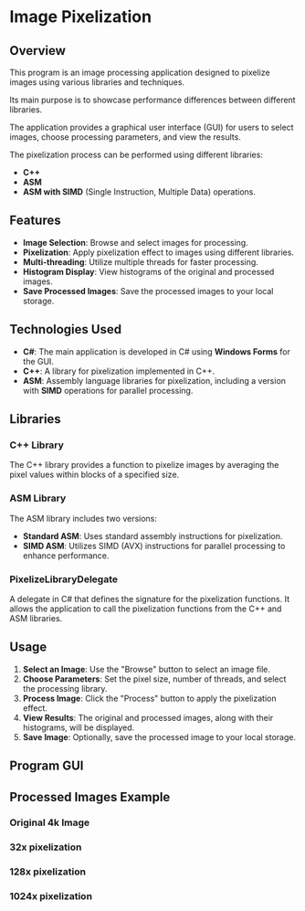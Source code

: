 # Image Pixelization

## Overview

This program is an image processing application designed to pixelize images using various libraries and techniques. 

Its main purpose is to showcase performance differences between different libraries.

The application provides a graphical user interface (GUI) for users to select images, choose processing parameters, and view the results.  

The pixelization process can be performed using different libraries:
- **C++**
- **ASM**
- **ASM with SIMD** (Single Instruction, Multiple Data) operations.

## Features

- **Image Selection**: Browse and select images for processing.
- **Pixelization**: Apply pixelization effect to images using different libraries.
- **Multi-threading**: Utilize multiple threads for faster processing.
- **Histogram Display**: View histograms of the original and processed images.
- **Save Processed Images**: Save the processed images to your local storage.

## Technologies Used

- **C#**: The main application is developed in C# using **Windows Forms** for the GUI.
- **C++**: A library for pixelization implemented in C++.
- **ASM**: Assembly language libraries for pixelization, including a version with **SIMD** operations for parallel processing.

## Libraries

### C++ Library
The C++ library provides a function to pixelize images by averaging the pixel values within blocks of a specified size.

### ASM Library
The ASM library includes two versions:
- **Standard ASM**: Uses standard assembly instructions for pixelization.
- **SIMD ASM**: Utilizes SIMD (AVX) instructions for parallel processing to enhance performance.

### PixelizeLibraryDelegate
A delegate in C# that defines the signature for the pixelization functions. It allows the application to call the pixelization functions from the C++ and ASM libraries.

## Usage

1. **Select an Image**: Use the "Browse" button to select an image file.
2. **Choose Parameters**: Set the pixel size, number of threads, and select the processing library.
3. **Process Image**: Click the "Process" button to apply the pixelization effect.
4. **View Results**: The original and processed images, along with their histograms, will be displayed.
5. **Save Image**: Optionally, save the processed image to your local storage.

## Program GUI



## Processed Images Example

### Original 4k Image

### 32x pixelization

### 128x pixelization

### 1024x pixelization